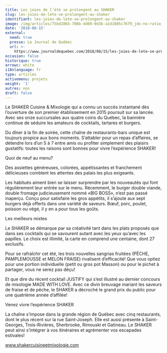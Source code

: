 ```yaml
---
title: Les joies de l’été se prolongent au SHAKER
slug: les-joies-de-lete-se-prolongent-au-shaker
identifiant: les-joies-de-lete-se-prolongent-au-shaker
image: /img/articles/75bd2865-708b-4d69-9d3b-a1d1805c7679_jdx-no-ratio_web.jpg
date: '2018-08-15'
external:
  need: true
  presse: Le Journal de Québec
  url: >-
    https://www.journaldequebec.com/2018/08/15/les-joies-de-lete-se-prolongent-au-shaker
occasion: false
historique: true
arrowc: white
i18nlanguage: fr
type: articles
activemenu: projets
weight: '1'
autres: non
draft: false
---
```

Le SHAKER Cuisine & Mixologie qui a connu un succès instantané dès l’ouverture de son premier établissement en 2015 poursuit sur sa lancée. Avec ses onze succursales aux quatre coins du Québec, la bannière continue de séduire les amateurs de cocktails, tartares et burgers.

Du dîner à la fin de soirée, cette chaîne de restaurants-bars unique est toujours propice aux bons moments. S’attabler pour un repas d’affaires, se détendre lors d’un 5 à 7 entre amis ou profiter simplement des plaisirs gustatifs: toutes les raisons sont bonnes pour vivre l’expérience SHAKER!

Quoi de neuf au menu?

Des assiettes généreuses, colorées, appétissantes et franchement délicieuses comblent les attentes des palais les plus exigeants.

Les habitués aiment bien se laisser surprendre par les nouveautés qui font régulièrement leur entrée sur le menu. Récemment, le burger double viande, double fromage judicieusement nommé «BIG BOSS», n’est pas passé inaperçu. Conçu pour satisfaire les gros appétits, il s’ajoute aux sept burgers déjà offerts dans une variété de saveurs. Bœuf, porc, poulet, poisson ou végé, il y en a pour tous les goûts.

Les meilleurs mixtes

Le SHAKER se démarque par sa créativité tant dans les plats proposés que dans ses cocktails qui se savourent autant avec les yeux qu’avec les papilles. Le choix est illimité, la carte en comprend une centaine, dont 27 exclusifs.

Pour se rafraîchir cet été, les trois nouvelles sangrias fruitées (PÊCHE, PAMPLEMOUSSE et MELON FRAISE) rivalisent d’efficacité! Que vous optiez pour une portion individuelle (petit ou gros pot Masson) ou pour le pichet à partager, vous ne serez pas déçu!

Et que dire du récent cocktail JUSTIFY qui s’est illustré au dernier concours de mixologie MADE WITH LOVE. Avec ce divin breuvage mariant les saveurs de fraise et de pêche, le SHAKER a décroché le grand prix du public pour une quatrième année d’affilée!

Venez vivre l’expérience SHAKER

La chaîne s’impose dans la grande région de Québec avec cinq restaurants, dont le plus récent sur la rue Saint-Joseph. Elle est aussi présente à Saint-Georges, Trois-Rivières, Sherbrooke, Rimouski et Gatineau. Le SHAKER peut ainsi s’intégrer à vos itinéraires et agrémenter vos escapades estivales! 

www.shakercuisineetmixologie.com
